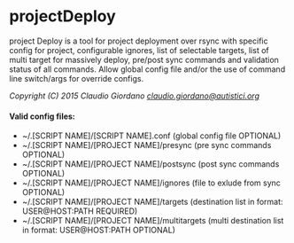 # projectDeploy

project Deploy is a tool for project deployment over rsync with specific config for project,
configurable ignores, list of selectable targets, list of multi target for massively deploy, 
pre/post sync commands and validation status of all commands.
Allow global config file and/or the use of command line switch/args for override configs.

*Copyright (C) 2015 Claudio Giordano <claudio.giordano@autistici.org>*

#### Valid config files:

* ~/.[SCRIPT NAME]/[SCRIPT NAME].conf           (global config file OPTIONAL)
* ~/.[SCRIPT NAME]/[PROJECT NAME]/presync       (pre sync commands OPTIONAL)
* ~/.[SCRIPT NAME]/[PROJECT NAME]/postsync      (post sync commands OPTIONAL)
* ~/.[SCRIPT NAME]/[PROJECT NAME]/ignores       (file to exlude from sync OPTIONAL)
* ~/.[SCRIPT NAME]/[PROJECT NAME]/targets       (destination list in format: USER@HOST:PATH  REQUIRED)
* ~/.[SCRIPT NAME]/[PROJECT NAME]/multitargets  (multi destination list in format: USER@HOST:PATH  OPTIONAL)
